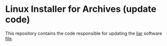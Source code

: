 # Linux Installer for Archives (update code)

This repository contains the code responsible for updating the [liar](https://framagit.org/grumpyf0x48/liar) software [file](https://framagit.org/grumpyf0x48/liar/-/blob/master/config/liar-software).
